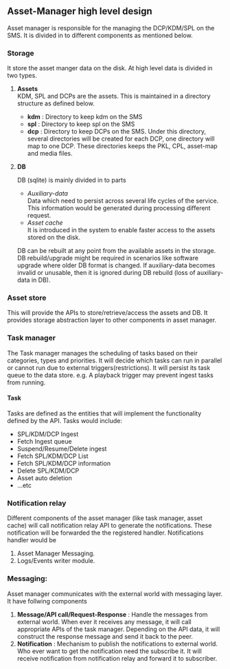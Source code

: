 ## Asset-Manager high level design

Asset manager is responsible for the managing the DCP/KDM/SPL on the SMS. It is divided in to different components as mentioned below.

### Storage
It store the asset manger data on the disk. At high level data is divided in two types.

1. **Assets**  
KDM, SPL and DCPs are the assets. This is maintained in a directory structure as defined below.
   * **kdm** :  Directory to keep kdm on the SMS
   * **spl** : Directory to keep spl on the SMS
   * **dcp** : Directory to keep DCPs on the SMS. Under this directory,  several directories will be created for each DCP, one directory will map to one DCP.   These directories keeps the PKL, CPL, asset-map and media files.	            	    
2. **DB**

   DB (sqlite) is mainly divided in to parts

   * *Auxiliary-data*  
      Data which need to  persist across several life cycles of the service. This information would be generated during processing different request.
   * *Asset cache*  
      It is introduced in the system to enable faster access to the assets stored on the disk.       

   DB can be rebuilt at any point from the available assets in the storage. DB rebuild/upgrade might be required in scenarios like software upgrade where older DB format is changed. If auxiliary-data becomes invalid or unusable, then it is ignored during DB rebuild (loss of auxiliary-data in DB).

### Asset store
This will provide the APIs to store/retrieve/access the assets and DB. It provides storage abstraction layer to other components in asset manager.

### Task manager
The Task manager manages the scheduling of tasks based on their categories, types and priorities. It will decide which tasks can run in parallel or cannot run due to external triggers(restrictions). It will persist its task queue to the data store.
e.g. A playback trigger may prevent ingest tasks from running.

#### Task
Tasks are defined as the entities that will implement the functionality defined by the API.
Tasks would include:

  * SPL/KDM/DCP Ingest
  * Fetch Ingest queue
  * Suspend/Resume/Delete ingest
  * Fetch SPL/KDM/DCP List
  * Fetch SPL/KDM/DCP information
  * Delete SPL/KDM/DCP
  * Asset auto deletion 
  * ...etc  

### Notification relay
Different components of the asset manager (like task manager, asset cache) will call notification relay API to generate the notifications. These notification will be forwarded the the registered handler. Notifications handler would be

1. Asset Manager Messaging.
2. Logs/Events writer module.

### Messaging:

Asset manager communicates with the external world with messaging layer. It  have follwing components
     
1. **Message/API call/Request-Response** : Handle the messages from external world. When ever it receives any message, it will call  appropriate APIs of the task manager. Depending on the API data, it will construct the response message and send it back to the peer. 
2. **Notification** :
   Mechanism to publish the notifications to external world. Who ever want to get the notification need the subscribe it. It will receive notification from notification relay and forward it to subscriber.
     
